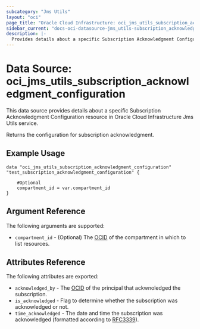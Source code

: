 ```yaml
---
subcategory: "Jms Utils"
layout: "oci"
page_title: "Oracle Cloud Infrastructure: oci_jms_utils_subscription_acknowledgment_configuration"
sidebar_current: "docs-oci-datasource-jms_utils-subscription_acknowledgment_configuration"
description: |-
  Provides details about a specific Subscription Acknowledgment Configuration in Oracle Cloud Infrastructure Jms Utils service
---
```


# Data Source: oci_jms_utils_subscription_acknowledgment_configuration
This data source provides details about a specific Subscription Acknowledgment Configuration resource in Oracle Cloud Infrastructure Jms Utils service.

Returns the configuration for subscription acknowledgment.


## Example Usage

```hcl
data "oci_jms_utils_subscription_acknowledgment_configuration" "test_subscription_acknowledgment_configuration" {

	#Optional
	compartment_id = var.compartment_id
}
```

## Argument Reference

The following arguments are supported:

* `compartment_id` - (Optional) The [OCID](https://docs.cloud.oracle.com/iaas/Content/General/Concepts/identifiers.htm) of the compartment in which to list resources.


## Attributes Reference

The following attributes are exported:

* `acknowledged_by` - The [OCID](https://docs.cloud.oracle.com/iaas/Content/General/Concepts/identifiers.htm) of the principal that ackwnoledged the subscription.
* `is_acknowledged` - Flag to determine whether the subscription was acknowledged or not.
* `time_acknowledged` - The date and time the subscription was acknowledged (formatted according to [RFC3339](https://datatracker.ietf.org/doc/html/rfc3339)). 

